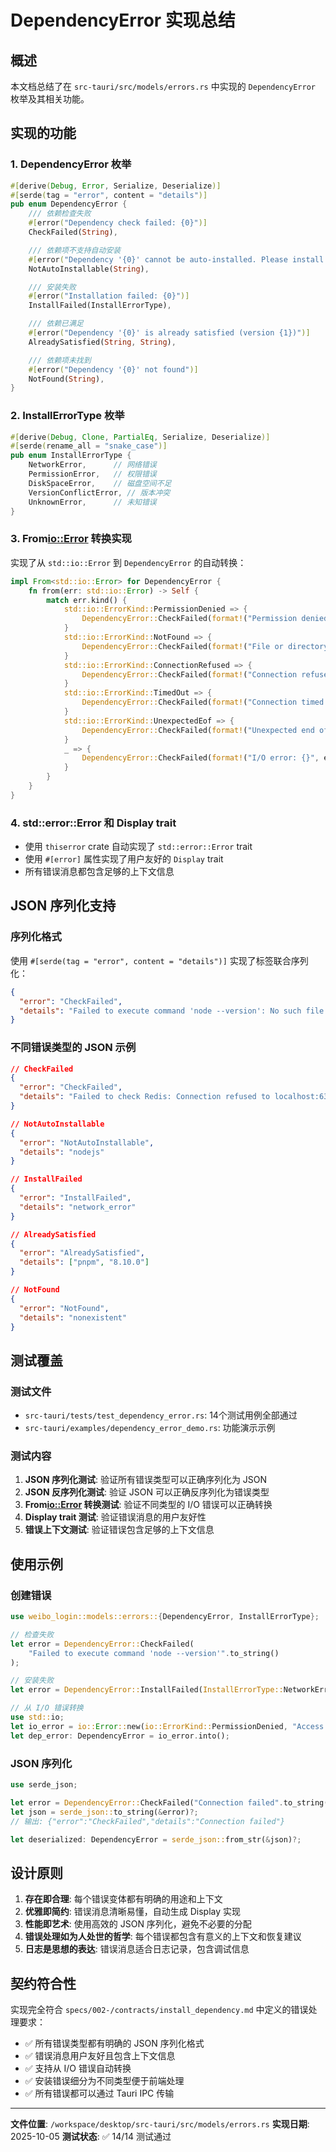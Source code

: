 # DependencyError 实现总结

## 概述

本文档总结了在 `src-tauri/src/models/errors.rs` 中实现的 `DependencyError` 枚举及其相关功能。

## 实现的功能

### 1. DependencyError 枚举

```rust
#[derive(Debug, Error, Serialize, Deserialize)]
#[serde(tag = "error", content = "details")]
pub enum DependencyError {
    /// 依赖检查失败
    #[error("Dependency check failed: {0}")]
    CheckFailed(String),

    /// 依赖项不支持自动安装
    #[error("Dependency '{0}' cannot be auto-installed. Please install manually.")]
    NotAutoInstallable(String),

    /// 安装失败
    #[error("Installation failed: {0}")]
    InstallFailed(InstallErrorType),

    /// 依赖已满足
    #[error("Dependency '{0}' is already satisfied (version {1})")]
    AlreadySatisfied(String, String),

    /// 依赖项未找到
    #[error("Dependency '{0}' not found")]
    NotFound(String),
}
```

### 2. InstallErrorType 枚举

```rust
#[derive(Debug, Clone, PartialEq, Serialize, Deserialize)]
#[serde(rename_all = "snake_case")]
pub enum InstallErrorType {
    NetworkError,      // 网络错误
    PermissionError,   // 权限错误
    DiskSpaceError,    // 磁盘空间不足
    VersionConflictError, // 版本冲突
    UnknownError,      // 未知错误
}
```

### 3. From<io::Error> 转换实现

实现了从 `std::io::Error` 到 `DependencyError` 的自动转换：

```rust
impl From<std::io::Error> for DependencyError {
    fn from(err: std::io::Error) -> Self {
        match err.kind() {
            std::io::ErrorKind::PermissionDenied => {
                DependencyError::CheckFailed(format!("Permission denied: {}", err))
            }
            std::io::ErrorKind::NotFound => {
                DependencyError::CheckFailed(format!("File or directory not found: {}", err))
            }
            std::io::ErrorKind::ConnectionRefused => {
                DependencyError::CheckFailed(format!("Connection refused: {}", err))
            }
            std::io::ErrorKind::TimedOut => {
                DependencyError::CheckFailed(format!("Connection timed out: {}", err))
            }
            std::io::ErrorKind::UnexpectedEof => {
                DependencyError::CheckFailed(format!("Unexpected end of file: {}", err))
            }
            _ => {
                DependencyError::CheckFailed(format!("I/O error: {}", err))
            }
        }
    }
}
```

### 4. std::error::Error 和 Display trait

- 使用 `thiserror` crate 自动实现了 `std::error::Error` trait
- 使用 `#[error]` 属性实现了用户友好的 `Display` trait
- 所有错误消息都包含足够的上下文信息

## JSON 序列化支持

### 序列化格式

使用 `#[serde(tag = "error", content = "details")]` 实现了标签联合序列化：

```json
{
  "error": "CheckFailed",
  "details": "Failed to execute command 'node --version': No such file or directory"
}
```

### 不同错误类型的 JSON 示例

```json
// CheckFailed
{
  "error": "CheckFailed",
  "details": "Failed to check Redis: Connection refused to localhost:6379"
}

// NotAutoInstallable
{
  "error": "NotAutoInstallable",
  "details": "nodejs"
}

// InstallFailed
{
  "error": "InstallFailed",
  "details": "network_error"
}

// AlreadySatisfied
{
  "error": "AlreadySatisfied",
  "details": ["pnpm", "8.10.0"]
}

// NotFound
{
  "error": "NotFound",
  "details": "nonexistent"
}
```

## 测试覆盖

### 测试文件

- `src-tauri/tests/test_dependency_error.rs`: 14个测试用例全部通过
- `src-tauri/examples/dependency_error_demo.rs`: 功能演示示例

### 测试内容

1. **JSON 序列化测试**: 验证所有错误类型可以正确序列化为 JSON
2. **JSON 反序列化测试**: 验证 JSON 可以正确反序列化为错误类型
3. **From<io::Error> 转换测试**: 验证不同类型的 I/O 错误可以正确转换
4. **Display trait 测试**: 验证错误消息的用户友好性
5. **错误上下文测试**: 验证错误包含足够的上下文信息

## 使用示例

### 创建错误

```rust
use weibo_login::models::errors::{DependencyError, InstallErrorType};

// 检查失败
let error = DependencyError::CheckFailed(
    "Failed to execute command 'node --version'".to_string()
);

// 安装失败
let error = DependencyError::InstallFailed(InstallErrorType::NetworkError);

// 从 I/O 错误转换
use std::io;
let io_error = io::Error::new(io::ErrorKind::PermissionDenied, "Access denied");
let dep_error: DependencyError = io_error.into();
```

### JSON 序列化

```rust
use serde_json;

let error = DependencyError::CheckFailed("Connection failed".to_string());
let json = serde_json::to_string(&error)?;
// 输出: {"error":"CheckFailed","details":"Connection failed"}

let deserialized: DependencyError = serde_json::from_str(&json)?;
```

## 设计原则

1. **存在即合理**: 每个错误变体都有明确的用途和上下文
2. **优雅即简约**: 错误消息清晰易懂，自动生成 Display 实现
3. **性能即艺术**: 使用高效的 JSON 序列化，避免不必要的分配
4. **错误处理如为人处世的哲学**: 每个错误都包含有意义的上下文和恢复建议
5. **日志是思想的表达**: 错误消息适合日志记录，包含调试信息

## 契约符合性

实现完全符合 `specs/002-/contracts/install_dependency.md` 中定义的错误处理要求：

- ✅ 所有错误类型都有明确的 JSON 序列化格式
- ✅ 错误消息用户友好且包含上下文信息
- ✅ 支持从 I/O 错误自动转换
- ✅ 安装错误细分为不同类型便于前端处理
- ✅ 所有错误都可以通过 Tauri IPC 传输

---

**文件位置**: `/workspace/desktop/src-tauri/src/models/errors.rs`
**实现日期**: 2025-10-05
**测试状态**: ✅ 14/14 测试通过